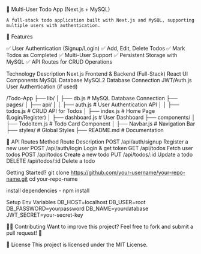📝 Multi-User Todo App (Next.js + MySQL)

    A full-stack todo application built with Next.js and MySQL, supporting multiple users with authentication.

🌟 Features

✅ User Authentication (Signup/Login)
✅ Add, Edit, Delete Todos
✅ Mark Todos as Completed
✅ Multi-User Support
✅ Persistent Storage with MySQL
✅ API Routes for CRUD Operations

Technology                      Description
Next.js                         Frontend & Backend (Full-Stack)
React                           UI Components
MySQL                           Database
MySQL2                          Database Connection
JWT/Auth.js                     User Authentication (if used)

/Todo-App
├── lib/
│ ├── db.js # MySQL Database Connection
├── pages/
│ ├── api/
│ │ ├── auth.js # User Authentication API
│ │ ├── todos.js # CRUD API for Todos
│ ├── index.js # Home Page (Login/Register)
│ ├── dashboard.js # User Dashboard
├── components/
│ ├── TodoItem.js # Todo Card Component
│ ├── Navbar.js # Navigation Bar
├── styles/ # Global Styles
├── README.md # Documentation

📡 API Routes
Method	        Route	                Description
POST	        /api/auth/signup	    Register a new user
POST	        /api/auth/login	        Login & get token
GET	            /api/todos	            Fetch user todos
POST	        /api/todos	            Create a new todo
PUT	            /api/todos/:id	        Update a todo
DELETE	        /api/todos/:id	        Delete a todo

Getting Started?
git clone https://github.com/your-username/your-repo-name.git
cd your-repo-name

install dependencies - npm install

Setup Env Variables
DB_HOST=localhost
DB_USER=root
DB_PASSWORD=yourpassword
DB_NAME=yourdatabase
JWT_SECRET=your-secret-key

👨‍💻 Contributing
Want to improve this project? Feel free to fork and submit a pull request! 🚀

📜 License
This project is licensed under the MIT License.
